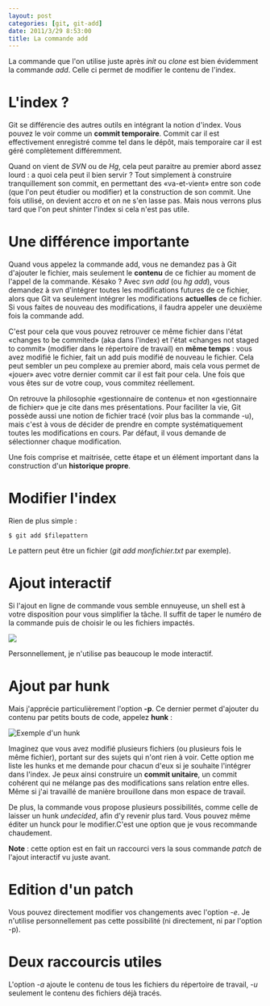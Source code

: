 ```yaml
---
layout: post
categories: [git, git-add]
date: 2011/3/29 8:53:00
title: La commande add
---
```


La commande que l'on utilise juste après *init* ou *clone* est bien évidemment la commande *add*. Celle ci permet de modifier le contenu de l'index.

L'index ?
=========

Git se différencie des autres outils en intégrant la notion d'index. Vous pouvez le voir comme un **commit temporaire**. Commit car il est effectivement enregistré comme tel dans le dépôt, mais temporaire car il est géré complètement différemment. 

Quand on vient de *SVN* ou de *Hg*, cela peut paraitre au premier abord assez lourd : a quoi cela peut il bien servir ? Tout simplement à construire tranquillement son commit, en permettant des «va-et-vient» entre son code (que l'on peut étudier ou modifier) et la construction de son commit. Une fois utilisé, on devient accro et on ne s'en lasse pas. Mais nous verrons plus tard que l'on peut shinter l'index si cela n'est pas utile.

Une différence importante
===================

Quand vous appelez la commande add, vous ne demandez pas à Git d'ajouter le fichier, mais seulement le **contenu** de ce fichier au moment de l'appel de la  commande. Késako ? Avec *svn add* (ou *hg add*), vous demandez à svn d'intégrer toutes les modifications futures de ce fichier, alors que Git va seulement intégrer les modifications **actuelles** de ce fichier. Si vous faites de nouveau des modifications, il faudra appeler une deuxième fois la commande add.

C'est pour cela que vous pouvez retrouver ce même fichier dans l'état «changes to be commited» (aka dans l'index) et l'état «changes not staged to commit» (modifier dans le répertoire de travail) en **même temps** : vous avez modifié le fichier, fait un add puis modifié de nouveau le fichier. Cela peut sembler un peu complexe au premier abord, mais cela vous permet de «jouer» avec votre dernier commit car il est fait pour cela. Une fois que vous êtes sur de votre coup, vous commitez réellement.

On retrouve la philosophie «gestionnaire de contenu» et non «gestionnaire de fichier» que je cite dans mes présentations. Pour faciliter la vie, Git possède aussi une notion de fichier tracé (voir plus bas la commande -u), mais c'est à vous de décider de prendre en compte systématiquement toutes les modifications en cours. Par défaut, il vous demande de sélectionner chaque modification.

Une fois comprise et maitrisée, cette étape et un élément important dans la construction d'un **historique propre**.


Modifier l'index
================

Rien de plus simple :

    $ git add $filepattern

Le pattern peut être un fichier (*git add monfichier.txt* par exemple).

Ajout interactif
================

Si l'ajout en ligne de commande vous semble ennuyeuse, un shell est à votre disposition pour vous simplifier la tâche. Il suffit de taper le numéro de la commande puis de choisir le ou les fichiers impactés.

![](http://media.tumblr.com/tumblr_lipq1n3EbQ1qdkaiq.png)

Personnellement, je n'utilise pas beaucoup le mode interactif.

Ajout par hunk
============

Mais j'apprécie particulièrement l'option **-p**. Ce dernier permet d'ajouter du contenu par petits bouts de code, appelez **hunk** :

![Exemple d'un hunk](http://media.tumblr.com/tumblr_lipqrbfx1s1qdkaiq.png)

Imaginez que vous avez modifié plusieurs fichiers (ou plusieurs fois le même fichier), portant sur des sujets qui n'ont rien à voir. Cette option me liste les hunks et me demande pour chacun d'eux si je souhaite l'intégrer dans l'index. Je peux ainsi construire un **commit unitaire**, un commit cohérent qui ne mélange pas des modifications sans relation entre elles. Même si j'ai travaillé de manière brouillone dans mon espace de travail.

De plus, la commande vous propose plusieurs possibilités, comme celle de laisser un hunk *undecided*, afin d'y revenir plus tard. Vous pouvez même éditer un hunck pour le modifier.C'est une option que je vous recommande chaudement.

**Note** : cette option est en fait un raccourci vers la sous commande *patch* de l'ajout interactif vu juste avant.

Edition d'un patch
==================

Vous pouvez directement modifier vos changements avec l'option *-e*. Je n'utilise personnellement pas cette possibilité (ni directement, ni par l'option -p).

Deux raccourcis utiles
=================

L'option *-a* ajoute le contenu de tous les fichiers du répertoire de travail, *-u* seulement le contenu des fichiers déjà tracés.

